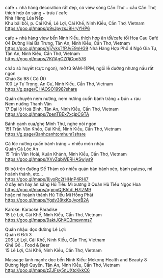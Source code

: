 cafe + nhà hàng decoration rất đẹp, có view sông Cần Thơ + cầu Cần Thơ, thích hợp ăn sáng + trưa / cafe  
Nhà Hàng Lúa Nếp  
Khu bãi bồi, p. Cái Khế, Lê Lợi, Cái Khế, Ninh Kiều, Cần Thơ, Vietnam  
https://goo.gl/maps/p9vJpyzsJ9HryYHP6  

cafe + nhà hàng view bến Ninh Kiều, thích hợp ăn tối/cafe tối
Hoa Cau Café
04 Đường Hai Bà Trưng, Tân An, Ninh Kiều, Cần Thơ, Vietnam
https://goo.gl/maps/Vj7yksTfPJvE9nHG9
Nhà Hàng Hợp Phố
4 Ngô Gia Tự, Tân An, Ninh Kiều, Cần Thơ, Vietnam
https://goo.gl/maps/7Kj1AgCZi1jGpq576

cháo sò huyết (cực ngon), mở từ 9AM-11PM, ngồi lề đường nhưng nấu rất ngon   
Cháo Sò 98 ( Cô Út)  
100 Lý Tự Trọng, An Cư, Ninh Kiều, Cần Thơ, Vietnam  
https://g.page/CHAOSO1998?share  

Quán chuyên nem nướng, nem nướng cuốn bánh tráng + bún + rau  
Nem nướng Thanh Vân  
17 Đại lộ Hoà Bình, Tân An, Ninh Kiều, Cần Thơ, Vietnam  
https://goo.gl/maps/7penTBEx7xcjpCGTA  

Bánh canh cua/ghẹ Minh Thư, nghe nói ngon  
151 Trần Văn Khéo, Cái Khế, Ninh Kiều, Cần Thơ, Vietnam  
https://g.page/Banhcanhtomhum?share  

Cá lóc nướng quấn bánh tráng + nhiều món nhậu  
Quán Cá Lóc An  
15 Trần Văn Hoài, Xuân Khánh, Ninh Kiều, Cần Thơ, Vietnam  
https://goo.gl/maps/XVvZqbWERHASwiys9  

Đi bộ trên đường Đề Thám có nhiều quán bán bánh xèo, bánh pateso, mì hoành thánh, etc...  
https://goo.gl/maps/8jvoRc2fHHnP4RHi7  
ở đây em hay ăn sáng Hủ Tiếu Mì xương ở Quán Hủ Tiếu Ngọc Hoa  
https://goo.gl/maps/qgmpQtB5tdLH7tZM9  
hoặc mì hoành thánh Hủ Tiếu Mì Hồng Phát  
https://goo.gl/maps/Ygdv38txKqJvprB2A  

Karoke: Karaoke Paradise  
18 Lê Lợi, Cái Khế, Ninh Kiều, Cần Thơ, Vietnam  
https://goo.gl/maps/9aktJGhXC3mqvnms7  

Quán nhậu: dọc đường Lê Lợi:  
Quán 6 Đời 3  
206 Lê Lợi, Cái Khế, Ninh Kiều, Cần Thơ, Vietnam  
Ghế Gỗ _ Food & Beer  
15 Lê Lợi, Cái Khế, Ninh Kiều, Cần Thơ, Vietnam  

Massage lành mạnh: dọc bến Ninh Kiều:
Mekong Health and Beauty
8 Đường Ngô Quyền, Tân An, Ninh Kiều, Cần Thơ, Vietnam
https://goo.gl/maps/zZJFsy5nUXtcKkkC6
